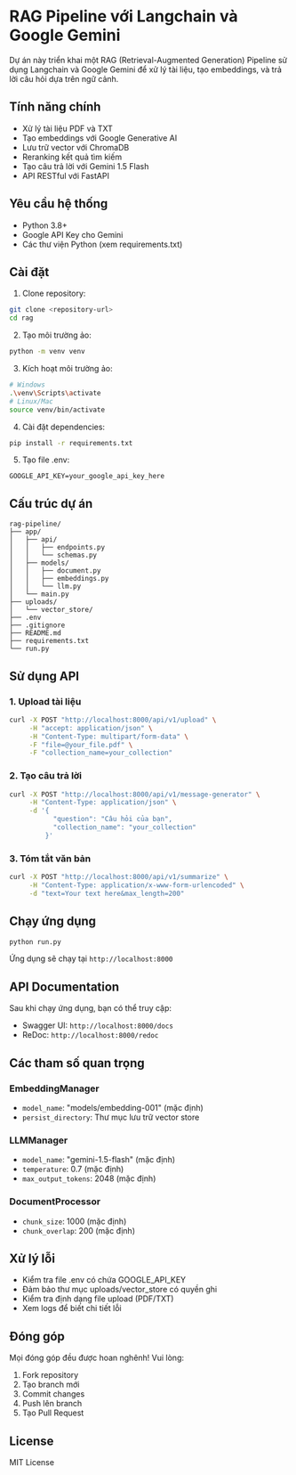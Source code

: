 # RAG Pipeline với Langchain và Google Gemini

Dự án này triển khai một RAG (Retrieval-Augmented Generation) Pipeline sử dụng Langchain và Google Gemini để xử lý tài liệu, tạo embeddings, và trả lời câu hỏi dựa trên ngữ cảnh.

## Tính năng chính

- Xử lý tài liệu PDF và TXT
- Tạo embeddings với Google Generative AI
- Lưu trữ vector với ChromaDB
- Reranking kết quả tìm kiếm
- Tạo câu trả lời với Gemini 1.5 Flash
- API RESTful với FastAPI

## Yêu cầu hệ thống

- Python 3.8+
- Google API Key cho Gemini
- Các thư viện Python (xem requirements.txt)

## Cài đặt

1. Clone repository:
```bash
git clone <repository-url>
cd rag
```

2. Tạo môi trường ảo:
```bash
python -m venv venv
```

3. Kích hoạt môi trường ảo:
```bash
# Windows
.\venv\Scripts\activate
# Linux/Mac
source venv/bin/activate
```

4. Cài đặt dependencies:
```bash
pip install -r requirements.txt
```

5. Tạo file .env:
```env
GOOGLE_API_KEY=your_google_api_key_here
```

## Cấu trúc dự án

```
rag-pipeline/
├── app/
│   ├── api/
│   │   ├── endpoints.py
│   │   └── schemas.py
│   ├── models/
│   │   ├── document.py
│   │   ├── embeddings.py
│   │   └── llm.py
│   └── main.py
├── uploads/
│   └── vector_store/
├── .env
├── .gitignore
├── README.md
├── requirements.txt
└── run.py
```

## Sử dụng API

### 1. Upload tài liệu

```bash
curl -X POST "http://localhost:8000/api/v1/upload" \
     -H "accept: application/json" \
     -H "Content-Type: multipart/form-data" \
     -F "file=@your_file.pdf" \
     -F "collection_name=your_collection"
```

### 2. Tạo câu trả lời

```bash
curl -X POST "http://localhost:8000/api/v1/message-generator" \
     -H "Content-Type: application/json" \
     -d '{
           "question": "Câu hỏi của bạn",
           "collection_name": "your_collection"
         }'
```

### 3. Tóm tắt văn bản

```bash
curl -X POST "http://localhost:8000/api/v1/summarize" \
     -H "Content-Type: application/x-www-form-urlencoded" \
     -d "text=Your text here&max_length=200"
```

## Chạy ứng dụng

```bash
python run.py
```

Ứng dụng sẽ chạy tại `http://localhost:8000`

## API Documentation

Sau khi chạy ứng dụng, bạn có thể truy cập:
- Swagger UI: `http://localhost:8000/docs`
- ReDoc: `http://localhost:8000/redoc`

## Các tham số quan trọng

### EmbeddingManager
- `model_name`: "models/embedding-001" (mặc định)
- `persist_directory`: Thư mục lưu trữ vector store

### LLMManager
- `model_name`: "gemini-1.5-flash" (mặc định)
- `temperature`: 0.7 (mặc định)
- `max_output_tokens`: 2048 (mặc định)

### DocumentProcessor
- `chunk_size`: 1000 (mặc định)
- `chunk_overlap`: 200 (mặc định)

## Xử lý lỗi

- Kiểm tra file .env có chứa GOOGLE_API_KEY
- Đảm bảo thư mục uploads/vector_store có quyền ghi
- Kiểm tra định dạng file upload (PDF/TXT)
- Xem logs để biết chi tiết lỗi

## Đóng góp

Mọi đóng góp đều được hoan nghênh! Vui lòng:
1. Fork repository
2. Tạo branch mới
3. Commit changes
4. Push lên branch
5. Tạo Pull Request

## License

MIT License 